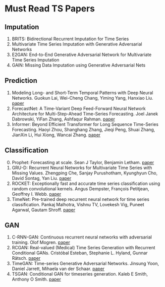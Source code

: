 # Must Read TS Papers

## Imputation
1. BRITS: Bidirectional Recurrent Imputation for Time Series
2. Multivariate Time Series Imputation with Generative Adversarial Networks
3. E2GAN: End-to-End Generative Adversarial Network for Multivariate Time Series Imputation
4. GAIN: Missing Data Imputation using Generative Adversarial Nets

## Prediction

1. Modeling Long- and Short-Term Temporal Patterns with Deep Neural Networks. Guokun Lai, Wei-Cheng Chang, Yiming Yang, Hanxiao Liu. [paper](https://arxiv.org/abs/1703.07015)
2. ForecastNet: A Time-Variant Deep Feed-Forward Neural Network Architecture for Multi-Step-Ahead Time-Series Forecasting. Joel Janek Dabrowski, YiFan Zhang, Ashfaqur Rahman. [paper](https://arxiv.org/abs/2002.04155)
3. Informer: Beyond Efficient Transformer for Long Sequence Time-Series Forecasting. Haoyi Zhou, Shanghang Zhang, Jieqi Peng, Shuai Zhang, JianXin Li, Hui Xiong, Wancai Zhang. [paper](https://arxiv.org/abs/2012.07436)



## Classification
0. Prophet: Forecasting at scale. Sean J Taylor​​, Benjamin Letham​. [paper](https://peerj.com/preprints/3190/)
1. GRU-D: Recurrent Neural Networks for Multivariate Time Series with Missing Values. Zhengping Che, Sanjay Purushotham, Kyunghyun Cho, David Sontag, Yan Liu. [paper](https://arxiv.org/abs/1606.01865)
2. ROCKET: Exceptionally fast and accurate time series classification using random convolutional kernels. Angus Dempster, François Petitjean, Geoffrey I. Webb. [paper](https://arxiv.org/abs/1910.13051)
3. TimeNet: Pre-trained deep recurrent neural network for time series classification. Pankaj Malhotra, Vishnu TV, Lovekesh Vig, Puneet Agarwal, Gautam Shroff. [paper](https://arxiv.org/abs/1706.08838)

## GAN
1. C-RNN-GAN: Continuous recurrent neural networks with adversarial training. Olof Mogren. [paper](https://arxiv.org/abs/1611.09904)
2. RCGAN: Real-valued (Medical) Time Series Generation with Recurrent Conditional GANs. Cristóbal Esteban, Stephanie L. Hyland, Gunnar Rätsch. [paper](https://arxiv.org/abs/1706.02633)
3. TimeGAN: Time-series Generative Adversarial Networks. Jinsung Yoon, Daniel Jarrett, Mihaela van der Schaar. [paper](https://papers.nips.cc/paper/2019/hash/c9efe5f26cd17ba6216bbe2a7d26d490-Abstract.html)
4. TSGAN: Conditional GAN for timeseries generation. Kaleb E Smith, Anthony O Smith. [paper](https://arxiv.org/abs/2006.16477)